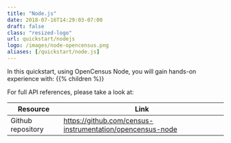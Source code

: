 ```yaml
---
title: "Node.js"
date: 2018-07-16T14:29:03-07:00
draft: false
class: "resized-logo"
url: quickstart/nodejs
logo: /images/node-opencensus.png
aliases: [/quickstart/node.js]
---
```


In this quickstart, using OpenCensus Node, you will gain hands-on experience with:
{{% children %}}

For full API references, please take a look at:

Resource|Link
---|---
Github repository|https://github.com/census-instrumentation/opencensus-node
